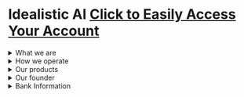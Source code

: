 # Idealistic AI [Click to Easily Access Your Account](https://www.idealistic.ai/account)
<details>
<summary>What we are</summary>

> Idealistic AI is an internet-based company that serves to use AI (Artificial Intelligence) to solve everyday problems in human lives. Our goal is to collaborate with fact-minded individuals, let them explain us their problems and have us come up with creative solutions.
</details>
<details>
<summary>How we operate</summary>
  
> [GitHub](https://www.idealistic.ai/github) is where you are currently and is used to present our operations. **(No Account Required)**

> [Discord](https://www.idealistic.ai/discord) is used for communication and for managing your **Idealistic AI account**. **([Access with no Discord account](https://www.idealistic.ai/account))**

> [Patreon](https://www.idealistic.ai/patreon), [BuiltByBit](https://builtbybit.com/creators/63108/), and [PayPal](https://www.idealistic.ai/paypal) are used for purchases. **(Account Required)**

```In simple terms, you can find our work on GitHub, purchase through Patreon, BuiltByBit, or PayPal, and eventually use Discord to stay in touch with us and our system.```
</details>
<details>
<summary>Our products</summary>
  
> [AI Communication Tools](https://github.com/IdealisticAI/Communication-Tools/blob/main/README.md) Automate your business and personal communication.

> [AI Discord Bot](https://github.com/IdealisticAI/Discord-Bot/blob/main/README.md) Automate your Discord Server's experience.

> [Premium Minecraft Plugins](https://builtbybit.com/creators/63108/) Enhance your Minecraft server's experience.
</details>
<details>
<summary>Our founder</summary>
  
> [Click to learn more](https://www.vagdedes.com)
</details>
<details>
<summary>Bank Information</summary>
  
> IBAN: GR42 0172 1530 0051 5310 4184 935
>  
> BIC/SWIFT: PIRBGRAA
> 
> Located: Athens, Greece
</details>
